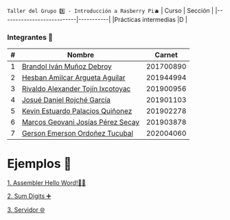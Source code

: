 `Taller del Grupo 9️⃣ - Introducción a Rasberry Pi🫐`
| Curso | Sección |
|---------------------------|-----------|
|Prácticas intermedias |D |

### Integrantes 🚀

| #   | Nombre                                                                  | Carnet    |
| --- | ----------------------------------------------------------------------- | --------- |
| 1   | [Brandol Iván Muñoz Debroy](https://github.com/ivarunimo)               | 201700890 |
| 2   | [Hesban Amilcar Argueta Aguilar](https://github.com/Hes-007)            | 201944994 |
| 3   | [Rivaldo Alexander Tojín Ixcotoyac](https://github.com/rivalTj7)        | 201900956 |
| 4   | [Josué Daniel Rojché García](https://github.com/DanielGarcia-201901103) | 201901103 |
| 5   | [Kevin Estuardo Palacios Quiñonez](https://github.com/KevinPalaciosQ)   | 201902278 |
| 6   | [Marcos Geovani Josías Pérez Secay](https://github.com/)                | 201903878 |
| 7   | [Gerson Emerson Ordoñez Tucubal](https://github.com/)                   | 202004060 |

# Ejemplos 📖

[1. Assembler Hello Word!👋😊](./Assembler/hello.s)

[2. Sum Digits ➕](./Assembler/sum_digit.s)

[3. Servidor 🌐](./Documentación/ManualUsuario.md)
